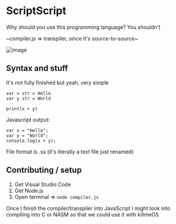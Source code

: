 # ScriptScript

Why should you use this programming language? You shouldn't

~compiler.js => transpiler, since it's source-to-source~

![image](https://github.com/user-attachments/assets/54d1077b-b724-4bb7-bda1-0e14bbdd63e7)



## Syntax and stuff

It's not fully finished but yeah, very simple
```
var x str = Hello
var y str = World

print(x + y)
```
Javascript output:
```
var x = "Hello";
var y = "World";
console.log(x + y);
```

File format is .ss (it's literally a text file just renamed)

## Contributing / setup
1. Get Visual Studio Code
2. Get Node.js
3. Open terminal => `node compiler.js`

Once I finish the compiler/transpiler into JavaScript I might look into compiling into C or NASM so that we could use it with killmeOS
